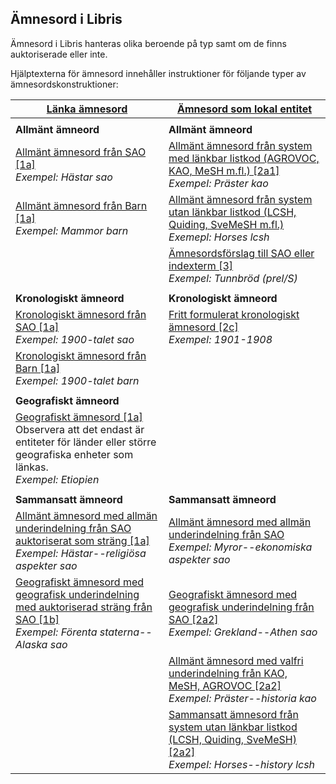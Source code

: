 ## Ämnesord i Libris

Ämnesord i Libris hanteras olika beroende på typ samt om de finns auktoriserade eller inte. 

Hjälptexterna för ämnesord innehåller instruktioner för följande typer av ämnesordskonstruktioner:

| [Länka ämnesord](#lanka-amnesord) | [Ämnesord som lokal entitet](#amnesord-som-lokal-entitet) | 
| ------ |  ----------- |
| | |
| **Allmänt ämneord** | **Allmänt ämneord** |
| [Allmänt ämnesord från SAO [1a]](#lanka-amnesord) </br>*Exempel: Hästar sao* | [Allmänt ämnesord från system med länkbar listkod (AGROVOC, KAO, MeSH m.fl.) [2a1]](#amnesord-som-lokal-entitet) </br>*Exempel: Präster kao* |
| [Allmänt ämnesord från Barn [1a]](#lanka-amnesord) </br>*Exempel: Mammor barn* | [Allmänt ämnesord från system utan länkbar listkod (LCSH, Quiding, SveMeSH m.fl.)](#amnesord-som-lokal-entitet) </br>*Exemepl: Horses lcsh* |
| | [Ämnesordsförslag till SAO eller indexterm [3]](#amnesord-som-lokal-entitet) </br>*Exempel: Tunnbröd (prel/S)* |
| | |
| **Kronologiskt ämneord** | **Kronologiskt ämneord**  |
| [Kronologiskt ämnesord från SAO [1a]](#lanka-amnesord) </br>*Exempel: 1900-talet sao* | [Fritt formulerat kronologiskt ämnesord [2c]](#amnesord-som-lokal-entitet) </br>*Exempel: 1901-1908* |
| [Kronologiskt ämnesord från Barn [1a]](#lanka-amnesord) </br>*Exempel: 1900-talet barn* | |
| | |
| **Geografiskt ämneord** |  |
| [Geografiskt ämnesord  [1a]](#lanka-amnesord) </br>Observera att det endast är entiteter för länder eller större geografiska enheter som länkas. </br>*Exempel: Etiopien* | |
| | |
| **Sammansatt ämneord** | **Sammansatt ämneord** |
| [Allmänt ämnesord med allmän underindelning från SAO auktoriserat som sträng [1a]](#lanka-amnesord) </br>*Exempel: Hästar--religiösa aspekter sao* | [Allmänt ämnesord med allmän underindelning från SAO](#amnesord-som-lokal-entitet) </br>*Exempel: Myror--ekonomiska aspekter sao* |
| [Geografiskt ämnesord med geografisk underindelning med auktoriserad sträng från SAO [1b]](#lanka-amnesord) </br>*Exempel: Förenta staterna--Alaska sao* | [Geografiskt ämnesord med geografisk underindelning från SAO [2a2]](#amnesord-som-lokal-entitet) </br>*Exempel: Grekland--Athen sao* |
| | [Allmänt ämnesord med valfri underindelning från KAO, MeSH, AGROVOC [2a2]](#amnesord-som-lokal-entitet) </br>*Exempel: Präster--historia kao* |
| | [Sammansatt ämnesord från system utan länkbar listkod (LCSH, Quiding, SveMeSH) [2a2]](#amnesord-som-lokal-entitet) </br>*Exempel: Horses--history lcsh* |





